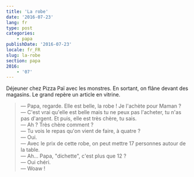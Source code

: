 ```yaml
---
title: 'La robe'
date: '2016-07-23'
lang: fr
type: post
categories:
    - papa
publishDate: '2016-07-23'
locale: fr_FR
slug: la-robe
section: papa
2016:
    - '07'
---
```


Déjeuner chez Pizza Paï avec les monstres. En sortant, on flâne devant des magasins. Le grand repère un article en vitrine.

<!--more-->

> — Papa, regarde. Elle est belle, la robe ! Je l'achète pour Maman ?  
> — C'est vrai qu'elle est belle mais tu ne peux pas l'acheter, tu n'as pas d'argent. Et puis, elle est très chère, tu sais.  
> — Ah ? Très chère comment ?  
> — Tu vois le repas qu'on vient de faire, à quatre ?  
> — Oui.  
> — Avec le prix de cette robe, on peut mettre 17 personnes autour de la table.  
> — Ah… Papa, "dichette", c'est plus que 12 ?  
> — Oui chéri.  
> — Woaw !
